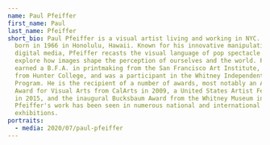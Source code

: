 ```yaml
---
name: Paul Pfeiffer
first_name: Paul
last_name: Pfeiffer
short_bio: Paul Pfeiffer is a visual artist living and working in NYC. He was
  born in 1966 in Honolulu, Hawaii. Known for his innovative manipulation of
  digital media, Pfeiffer recasts the visual language of pop spectacle to
  explore how images shape the perception of ourselves and the world. Pfeiffer
  earned a B.F.A. in printmaking from the San Francisco Art Institute, an M.F.A.
  from Hunter College, and was a participant in the Whitney Independent Study
  Program. He is the recipient of a number of awards, most notably an Alpert
  Award for Visual Arts from CalArts in 2009, a United States Artist Fellowship
  in 2015, and the inaugural Bucksbaum Award from the Whitney Museum in 2000.
  Pfeiffer's work has been seen in numerous national and international group
  exhibitions.
portraits:
  - media: 2020/07/paul-pfeiffer
---
```


